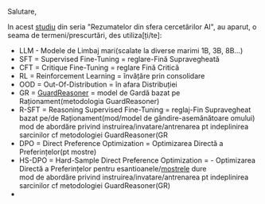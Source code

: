 Salutare,

In acest [studiu](https://www.linkedin.com/pulse/ai-research-roundup-safety-scaling-multimodal-breakthroughs-dynuf/) din seria "Rezumatelor din sfera cercetărilor AI", au aparut, o seama de termeni/prescurtări, des utiliza[ți/te]:

 - LLM - Modele de Limbaj mari(scalate la diverse marimi 1B, 3B, 8B...)
 - SFT = Supervised Fine-Tuning = reglare-Fină Supravegheată
 - CFT = Critique Fine-Tuning = reglare Fină Critică
 - RL  = Reinforcement Learning = învățăre prin consolidare
 - OOD = Out-Of-Distribution = în afara Distribuției
 - GR = [GuardReasoner](https://arxiv.org/html/2501.18492v1) = model de Gardă bazat pe Raționament(metodologia GuardReasoner)
 - R-SFT = Reasoning Supervised Fine-Tuning = reglaj-Fin Supravegheat bazat pe/de Raționament(mod/model de gândire-asemănătoare omului)
   <br/>mod de abordăre privind instruirea/invatare/antrenarea pt indeplinirea sarcinilor cf metodologiei GuardReasoner(GR
 - DPO = Direct Preference Optimization = Optimizarea Directă a Preferințelor(pt mostre)   
 - HS-DPO = Hard-Sample Direct Preference Optimization = - Optimizarea Directă a Preferințelor pentru esantioanele/[mostrele](https://www.google.com/search?q=mostre+sau+monstre&rlz=1C1CHBF_enRO1132RO1132&oq=mostre+sau+monstre&gs_lcrp=EgZjaHJvbWUyCQgAEEUYORiABDIKCAEQABgKGBYYHjIKCAIQABiABBiiBNIBCTYwMzhqMGoxNagCCLACAQ&sourceid=chrome&ie=UTF-8) dure
   <br/>mod de abordăre privind instruirea/invatare/antrenarea pt indeplinirea sarcinilor cf metodologiei GuardReasoner(GR)
 - 
